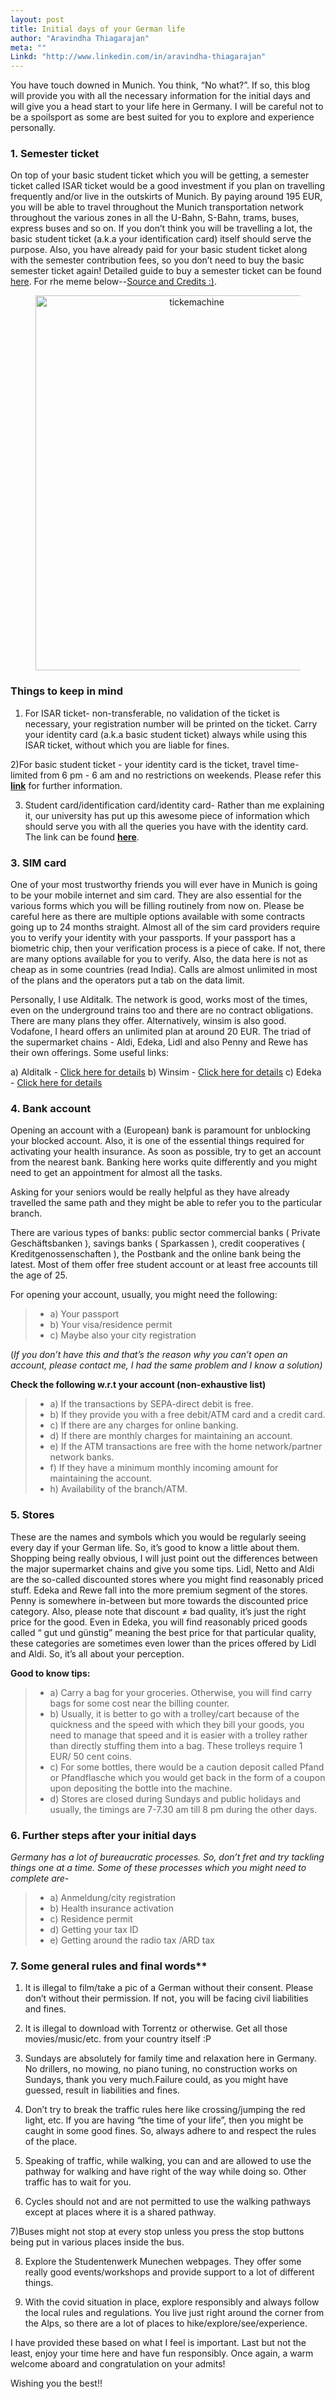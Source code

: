 ```yaml
---
layout: post
title: Initial days of your German life
author: "Aravindha Thiagarajan"
meta: ""
Linkd: "http://www.linkedin.com/in/aravindha-thiagarajan"
---
```


You have touch downed in Munich. You think, “No what?”. If so, this blog will provide you with all the
necessary information for the initial days and will give you a head start to your life here in Germany. I
will be careful not to be a spoilsport as some are best suited for you to explore and experience
personally.

### 1. Semester ticket


On top of your basic student ticket which you will be getting, a semester ticket called ISAR ticket
would be a good investment if you plan on travelling frequently and/or live in the outskirts of
Munich. By paying around 195 EUR, you will be able to travel throughout the Munich
transportation network throughout the various zones in all the U-Bahn, S-Bahn, trams, buses,
express buses and so on. If you don’t think you will be travelling a lot, the basic student ticket
(a.k.a your identification card) itself should serve the purpose. Also, you have already paid for
your basic student ticket along with the semester contribution fees, so you don’t need to buy
the basic semester ticket again! Detailed guide to buy a semester ticket can be found [here](https://www.misa.hsg.fs.tum.de/blog/firststeps/). For rhe meme below--[Source and Credits :)](https://www.instagram.com/tum.heilbronn.memes/).

<figure align="center">
<img src="/img/blog_img/meme.png" width="500" height="600" alt="tickemachine">
</figure>




### Things to keep in mind

1) For ISAR ticket- non-transferable, no validation of the ticket is necessary, your
registration number will be printed on the ticket. Carry your identity card (a.k.a basic
student ticket) always while using this ISAR ticket, without which you are liable for fines.

2)For basic student ticket - your identity card is the ticket, travel time-limited from 6 pm -
6 am and no restrictions on weekends. Please refer this **[link](https://www.tum.de/en/studies/semester-ticket/)** for further information.

3) Student card/identification card/identity card- Rather than me explaining it, our university has put up this awesome piece of information which should serve you with all the queries you have with the identity card. The link can be found **[here](https://www.tum.de/en/studies/application/student-card/)**.

### 3. SIM card


One of your most trustworthy friends you will ever have in Munich is going to be your mobile
internet and sim card. They are also essential for the various forms which you will be filling
routinely from now on. Please be careful here as there are multiple options available with some
contracts going up to 24 months straight. Almost all of the sim card providers require you to
verify your identity with your passports. If your passport has a biometric chip, then your
verification process is a piece of cake. If not, there are many options available for you to verify.
Also, the data here is not as cheap as in some countries (read India). Calls are almost unlimited
in most of the plans and the operators put a tab on the data limit.

Personally, I use Alditalk. The network is good, works most of the times, even on the
underground trains too and there are no contract obligations. There are many plans they offer.
Alternatively, winsim is also good. Vodafone, I heard offers an unlimited plan at around 20 EUR.
The triad of the supermarket chains - Aldi, Edeka, Lidl and also Penny and Rewe has their own
offerings. Some useful links:

a) Alditalk - [Click here for details](https://www.alditalk.de/)
b) Winsim - [Click here for details](https://www.winsim.de/)
c) Edeka - [Click here for details](https://www.edeka.de/services/online-services/mobilfunktarif/edeka-smart.jsp)

### 4. Bank account


Opening an account with a (European) bank is paramount for unblocking your blocked account.
Also, it is one of the essential things required for activating your health insurance. As soon as
possible, try to get an account from the nearest bank. Banking here works quite differently and
you might need to get an appointment for almost all the tasks.

Asking for your seniors would be really helpful as they have already travelled the same path and
they might be able to refer you to the particular branch.

There are various types of banks: public sector commercial banks ( Private Geschäftsbanken ),
savings banks ( Sparkassen ), credit cooperatives ( Kreditgenossenschaften ), the Postbank and the
online bank being the latest. Most of them offer free student account or at least free accounts
till the age of 25.

For opening your account, usually, you might need the following:

>- a) Your passport
>- b) Your visa/residence permit
>- c) Maybe also your city registration 

(*If you don’t have this and that’s the reason why you
can’t open an account, please contact me, I had the same problem and I know a solution)*

**Check the following w.r.t your account (non-exhaustive list)**

>- a) If the transactions by SEPA-direct debit is free.
>- b) If they provide you with a free debit/ATM card and a credit card.
>- c) If there are any charges for online banking.
>- d) If there are monthly charges for maintaining an account.
>- e) If the ATM transactions are free with the home network/partner network banks.
>- f) If they have a minimum monthly incoming amount for maintaining the account.
>- h) Availability of the branch/ATM.

### 5. Stores

These are the names and symbols which you would be regularly seeing every day if your German
life. So, it’s good to know a little about them. Shopping being really obvious, I will just point out the
differences between the major supermarket chains and give you some tips. Lidl, Netto and Aldi are
the so-called discounted stores where you might find reasonably priced stuff. Edeka and Rewe fall
into the more premium segment of the stores. Penny is somewhere in-between but more towards
the discounted price category. Also, please note that discount ≠ bad quality, it’s just the right price
for the good. Even in Edeka, you will find reasonably priced goods called “ gut und günstig” meaning
the best price for that particular quality, these categories are sometimes even lower than the prices
offered by Lidl and Aldi. So, it’s all about your perception.

**Good to know tips:**

>- a) Carry a bag for your groceries. Otherwise, you will find carry bags for some cost near the
billing counter.
>- b) Usually, it is better to go with a trolley/cart because of the quickness and the speed with
which they bill your goods, you need to manage that speed and it is easier with a trolley
rather than directly stuffing them into a bag. These trolleys require 1 EUR/ 50 cent coins.
>- c) For some bottles, there would be a caution deposit called Pfand or Pfandflasche which you
would get back in the form of a coupon upon depositing the bottle into the machine.
>- d) Stores are closed during Sundays and public holidays and usually, the timings are 7-7.30 am
till 8 pm during the other days.



### 6. Further steps after your initial days

_Germany has a lot of bureaucratic processes. So, don’t fret and try tackling things one at a time._
_Some of these processes which you might need to complete are-_
>- a) Anmeldung/city registration
>- b) Health insurance activation
>- c) Residence permit
>- d) Getting your tax ID
>- e) Getting around the radio tax /ARD tax

### 7. Some general rules and final words**

1) It is illegal to film/take a pic of a German without their consent. Please don’t without their permission. If not, you will be facing civil liabilities and fines.

2) It is illegal to download with Torrentz or otherwise. Get all those movies/music/etc. from your country itself :P

3) Sundays are absolutely for family time and relaxation here in Germany. No drillers, no mowing, no piano tuning, no construction works on Sundays, thank you very much.Failure could, as you might have guessed, result in liabilities and fines.

4) Don’t try to break the traffic rules here like crossing/jumping the red light, etc. If you are having “the time of your life”, then you might be caught in some good fines. So, always adhere to and respect the rules of the place.

5) Speaking of traffic, while walking, you can and are allowed to use the pathway for walking and have right of the way while doing so. Other traffic has to wait for you.

6) Cycles should not and are not permitted to use the walking pathways except at places
where it is a shared pathway.

7)Buses might not stop at every stop unless you press the stop buttons being put in
various places inside the bus.

8) Explore the Studentenwerk Munechen webpages. They offer some really good
events/workshops and provide support to a lot of different things.

9) With the covid situation in place, explore responsibly and always follow the local rules
and regulations. You live just right around the corner from the Alps, so there are a lot of
places to hike/explore/see/experience.

I have provided these based on what I feel is important. Last but not the least, enjoy your time here and
have fun responsibly. Once again, a warm welcome aboard and congratulation on your admits!

Wishing you the best!!



